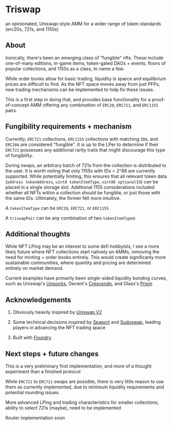 # Triswap
an opinionated, Uniswap-style AMM for a wider range of token standards (erc20s, 721s, and 1155s)

## About

Ironically, there's been an emerging class of "fungible" nfts. 
These include one-of-many editions, in-game items, token-gated DAOs + events,
floors of popular collections, and 1155s as a class, to name a few.

While order books allow for basic trading, liquidity is sparce and equilibrium prices
are difficult to find. As the NFT space moves away from just PFPs, new trading mechanisms
can be implemented to help fix these issues.

This is a first step in doing that, and provides base functionality for a 
proof-of-concept AMM offering any combination of `ERC20`, `ERC721`, and `ERC1155` pairs.

## Fungibility requirements + mechanism

Currently, `ERC721` collections, `ERC1155` collections with matching `ID`s, and `ERC20`s are
considered "fungible". It is up to the LPer to determine if their `ERC721` possesses
any additional rarity traits that might discourage this type of fungibility. 

During swaps, an arbitrary batch of 721s from the collection is distributed to the user. It is worth
noting that only 1155s with IDs < 2^88 are currently supported. While potentially limiting,
this ensures that all relevant token data (`address tokenAddress`, `uint8 tokenItemType`, `uint88 optionalId`) can be placed
in a single storage slot. Additional 1155 considerations included whether all NFTs within a collection 
should be fungible, or just those with the same IDs. Ultimately, the former felt more intuitive.

A `tokenItemType` can be `ERC20`, `ERC721`, or `ERC1155` 

A `triswapPair` can be any combination of two `tokenItemType`s

## Additional thoughts

While NFT LPing may be an interest to some defi hobbyists, I see a more likely future
where NFT collections start natively on AMMs, removing the need for minting + order books
entirely. This would create significanly more sustainable communities, where
quantity and pricing are determined entirely on market demand.

Current examples have primarily been single-sided liquidity bonding curves, such as 
Uniswap's [Unisocks](https://unisocks.exchange/), Decent's [Crescendo](https://mirror.xyz/0xBAfb15bF152365bd344639b6eDe5Dec09d5Ba64E/vO6w0X-fRibvaPSrJU1UBdCnC_kNps6jOCK3kbWnyTk), and Glass's [Prism](https://glass.xyz/v/SVt0Ea518b5fG_FS4fxMZ0Kq8vwlVkdxl1JrVcLXhZw=)

## Acknowledgements

1) Obviously heavily inspired by [Uniswap V2](https://github.com/Uniswap/v2-core)

2) Some techincal decisions inspired by [Seaport](https://github.com/ProjectOpenSea/seaport) 
and [Sudoswap](https://github.com/sudoswap/lssvm), leading players in advancing the NFT trading space

3) Built with [Foundry](https://github.com/foundry-rs/foundry)


## Next steps + future changes

This is a very preliminary first implementation, and more of a thought experiment than
a finished protocol

While `ERC721` to `ERC721` swaps are possible, there is very little reason to use them
as currently implemented, due to minimum liquidity requirements and potential rounding issues.

More advanced LPing and trading characteristics for smaller collections, ability to select
721s (maybe), need to be implemented

Router implementation soon


